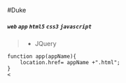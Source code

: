 #Duke
##### `web` `app`   `html5`  `css3`  `javascript` 
> - JQuery
```
function app(appName){
	location.href= appName +".html";
}
<
```
